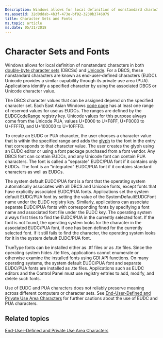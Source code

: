 ```yaml
---
Description: Windows allows for local definition of nonstandard characters in both double-byte character sets (DBCSs) and Unicode.
ms.assetid: 32d0ddab-4b3f-473e-bf92-3230b3746079
title: Character Sets and Fonts
ms.topic: article
ms.date: 05/31/2018
---
```


# Character Sets and Fonts

Windows allows for local definition of nonstandard characters in both [double-byte character sets](double-byte-character-sets.md) (DBCSs) and [Unicode](unicode.md). For a DBCS, these nonstandard characters are known as end-user-defined characters (EUDC). Unicode provides a similar capability through its private use area (PUA). Applications identify a specified character by using the associated DBCS or Unicode character value.

The DBCS character values that can be assigned depend on the specified character set. Each East Asian Windows [code page](code-pages.md) has at least one range of reserved values for use as EUDCs. The ranges are defined by the [EUDCCodeRange](eudccoderange.md) registry key. Unicode values for this purpose always come from the Unicode PUA, values U+E000 to U+F8FF, U+F0000 to U+FFFFD, and U+100000 to U+10FFFD.

To create an EUDC or PUA character, the user chooses a character value that is within the specified range and adds the [glyph](uniscribe-glossary.md) to the font in the entry that corresponds to that character value. The user creates the glyph using an EUDC editor or using a font package purchased from a font vendor. Any DBCS font can contain EUDCs, and any Unicode font can contain PUA characters. The font is called a "separate" EUDC/PUA font if it contains only EUDCs. The font is an "integrated" EUDC/PUA font if it contains standard characters as well as EUDCs.

The system default EUDC/PUA font is a font that the operating system automatically associates with all DBCS and Unicode fonts, except fonts that have explicitly associated EUDC/PUA fonts. Applications set the system default EUDC/PUA font by setting the value of the SystemDefaultEUDCFont name under the [EUDC](eudc.md) registry key. Similarly, applications can associate separate EUDC/PUA fonts with corresponding fonts by specifying a font name and associated font file under the EUDC key. The operating system always first tries to find the EUDC/PUA in the currently selected font. If the font is not found, the operating system looks for the character in the associated EUDC/PUA font, if one has been defined for the currently selected font. If it still fails to find the character, the operating system looks for it in the system default EUDC/PUA font.

TrueType fonts can be installed either as .ttf files or as .tte files. Since the operating system hides .tte files, applications cannot enumerate or otherwise examine the installed fonts using GDI API functions. On many operating systems, the system default EUDC/PUA font and separate EUDC/PUA fonts are installed as .tte files. Applications such as EUDC editors and the Control Panel must use registry entries to add, modify, and delete such fonts.

Use of EUDC and PUA characters does not reliably preserve meaning across different computers or character sets. See [End-User-Defined and Private Use Area Characters](end-user-defined-characters.md) for further cautions about the use of EUDC and PUA characters.

## Related topics

<dl> <dt>

[End-User-Defined and Private Use Area Characters](end-user-defined-characters.md)
</dt> </dl>

 

 



